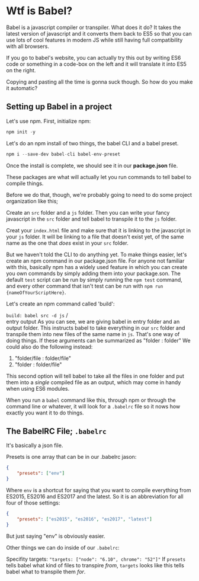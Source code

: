 # Wtf is Babel?
Babel is a javascript compiler or transpiler. What does it do? It takes the latest version of javascript and it converts them back to ES5 so that you can use lots of cool features in modern JS while still having full compatibility with all browsers.

If you go to babel's website, you can actually try this out by writing ES6 code or something in a code-box on the left and it will translate it into ES5 on the right.

Copying and pasting all the time is gonna suck though. So how do you make it automatic?

## Setting up Babel in a project
Let's use npm. First, initialize npm:

```javascript
npm init -y
```

Let's do an npm install of two things, the babel CLI and a babel preset.

```javascript
npm i --save-dev babel-cli babel-env-preset
```

Once the install is complete, we should see it in our **package.json** file.

These packages are what will actually let you run commands to tell babel to compile things.

Before we do that, though, we're probably going to need to do some project organization like this;

Create an `src` folder and a `js` folder. Then you can write your fancy javascript in the `src` folder and tell babel to transpile it to the `js` folder.

Creat your `index.html` file and make sure that it is linking to the javascript in your `js` folder. It will be linking to a file that doesn't exist yet, of the same name as the one that *does* exist in your `src` folder.

But we haven't told the CLI to do anything yet. To make things easier, let's create an npm command in our package.json file. For anyone not familiar with this, basically npm has a widely used feature in which you can create you own commands by simply adding them into your package.son. The default `test` script can be run by simply running the `npm test` command, and every other command that isn't test can be run with `npm run {nameOfYourScriptHere}`.

Let's create an npm command called 'build':

`build: babel src -d js`
							/			   \
					 entry            output
As you can see, we are giving babel in entry folder and an output folder. This instructs babel to take everything in our `src` folder and transpile them into new files of the same name in `js`. That's one way of doing things. If these arguments can be summarized as
"folder : folder" We could also do the following instead:

1. "folder/file : folder/file"
2. "folder : folder/file"

This second option will tell babel to take all the files in one folder and put them into a *single* compiled file as an output, which may come in handy when using ES6 modules.

When you run a `babel` command like this, through npm or through the command line or whatever, it will look for a `.babelrc` file so it nows how exactly you want it to do things.

## The BabelRC File; `.babelrc`
It's basically a json file.

Presets is one array that can be in our .babelrc jason:

```json
{
	"presets": ["env"]
}
```

Where `env` is a shortcut for saying that you want to compile everything from ES2015, ES2016 and ES2017 and the latest. So it is an abbreviation for all four of those settings:

```json
{
	"presets": ["es2015", "es2016", "es2017", "latest"]
}
```

But just saying "env" is obviously easier.

Other things we can do inside of our `.babelrc`:

Specifity targets:
`"targets: ["node": "6.10", chrome": "52"]"`
If `presets` tells babel what kind of files to transpire *from*, `targets` looks like this tells babel what to transpile them *for*.